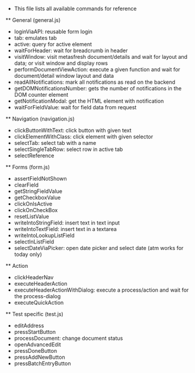 * This file lists all available commands for reference

** General (general.js)

- loginViaAPI: reusable form login
- tab: emulates tab
- active: query for active element
- waitForHeader: wait for breadcrumb in header
- visitWindow: visit metasfresh document/details and wait for layout and data; or visit window and display rows
- performDocumentViewAction: execute a given function and wait for document/detail window layout and data
- readAllNotifications: mark all notifications as read on the backend
- getDOMNotificationsNumber: gets the number of notifications in the
  DOM counter element
- getNotificationModal: get the HTML element with notification
- waitForFieldValue: wait for field data from request

** Navigation (navigation.js)

- clickButtonWithText: click button with given text
- clickElementWithClass: click element with given selector
- selectTab: select tab with a name
- selectSingleTabRow: select row in active tab
- selectReference

** Forms (form.js)

- assertFieldNotShown
- clearField
- getStringFieldValue
- getCheckboxValue
- clickOnIsActive
- clickOnCheckBox
- resetListValue
- writeIntoStringField: insert text in text input
- writeIntoTextField: insert text in a textarea
- writeIntoLookupListField
- selectInListField
- selectDateViaPicker: open date picker and select date (atm works for today only)

** Action

- clickHeaderNav
- executeHeaderAction
- executeHeaderActionWithDialog: execute a process/action and wait for the process-dialog
- executeQuickAction

** Test specific (test.js)

- editAddress
- pressStartButton
- processDocument: change document status
- openAdvancedEdit
- pressDoneButton
- pressAddNewButton
- pressBatchEntryButton
